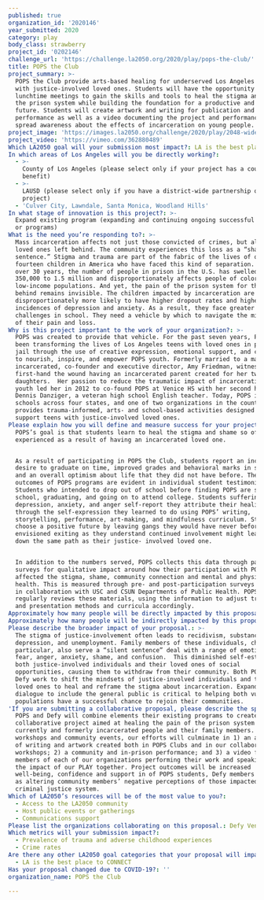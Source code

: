 ```yaml
---
published: true
organization_id: '2020146'
year_submitted: 2020
category: play
body_class: strawberry
project_id: '0202146'
challenge_url: 'https://challenge.la2050.org/2020/play/pops-the-club/'
title: POPS the Club
project_summary: >-
  POPS the Club provide arts-based healing for underserved Los Angeles youth
  with justice-involved loved ones. Students will have the opportunity during
  lunchtime meetings to gain the skills and tools to heal the stigma and pain of
  the prison system while building the foundation for a productive and positive
  future. Students will create artwork and writing for publication and
  performance as well as a video documenting the project and performances to
  spread awareness about the effects of incarceration on young people.
project_image: 'https://images.la2050.org/challenge/2020/play/2048-wide/pops-the-club.jpg'
project_video: 'https://vimeo.com/362880489'
Which LA2050 goal will your submission most impact?: LA is the best place to PLAY
In which areas of Los Angeles will you be directly working?:
  - >-
    County of Los Angeles (please select only if your project has a countywide
    benefit)
  - >-
    LAUSD (please select only if you have a district-wide partnership or
    project)
  - 'Culver City, Lawndale, Santa Monica, Woodland Hills'
In what stage of innovation is this project?: >-
  Expand existing program (expanding and continuing ongoing successful projects
  or programs)
What is the need you’re responding to?: >-
  Mass incarceration affects not just those convicted of crimes, but also their
  loved ones left behind. The community experiences this loss as a “shared
  sentence.” Stigma and trauma are part of the fabric of the lives of one in
  fourteen children in America who have faced this kind of separation. In just
  over 30 years, the number of people in prison in the U.S. has swelled from
  350,000 to 1.5 million and disproportionately affects people of color and
  low-income populations. And yet, the pain of the prison system for those left
  behind remains invisible. The children impacted by incarceration are
  disproportionately more likely to have higher dropout rates and higher
  incidences of depression and anxiety. As a result, they face greater
  challenges in school. They need a vehicle by which to navigate the minefield
  of their pain and loss.
Why is this project important to the work of your organization?: >-
  POPS was created to provide that vehicle. For the past seven years, POPS has
  been transforming the lives of Los Angeles teens with loved ones in prison or
  jail through the use of creative expression, emotional support, and community
  to nourish, inspire, and empower POPS youth. Formerly married to a man who was
  incarcerated, co-founder and executive director, Amy Friedman, witnessed
  first-hand the wound having an incarcerated parent created for her two
  daughters.  Her passion to reduce the traumatic impact of incarceration on
  youth led her in 2012 to co-found POPS at Venice HS with her second husband,
  Dennis Danziger, a veteran high school English teacher. Today, POPS is in 15
  schools across four states, and one of two organizations in the country that
  provides trauma-informed, arts- and school-based activities designed to
  support teens with justice-involved loved ones. 
Please explain how you will define and measure success for your project.: >
  POPS’s goal is that students learn to heal the stigma and shame so often
  experienced as a result of having an incarcerated loved one.  


  As a result of participating in POPS the Club, students report an increased
  desire to graduate on time, improved grades and behavioral marks in school,
  and an overall optimism about life that they did not have before. The best
  outcomes of POPS programs are evident in individual student testimonials.
  Students who intended to drop out of school before finding POPS are staying in
  school, graduating, and going on to attend college. Students suffering deep
  depression, anxiety, and anger self-report they attribute their healing
  through the self-expression they learned to do using POPS’ writing,
  storytelling, performance, art-making, and mindfulness curriculum. Students
  choose a positive future by leaving gangs they would have never before
  envisioned exiting as they understand continued involvement might lead them
  down the same path as their justice- involved loved one.


  In addition to the numbers served, POPS collects this data through participant
  surveys for qualitative impact around how their participation with POPS has
  affected the stigma, shame, community connection and mental and physical
  health. This is measured through pre- and post-participation surveys designed
  in collaboration with USC and CSUN Departments of Public Health. POPS
  regularly reviews these materials, using the information to adjust training
  and presentation methods and curricula accordingly. 
Approximately how many people will be directly impacted by this proposal?: '240'
Approximately how many people will be indirectly impacted by this proposal?: '2100'
Please describe the broader impact of your proposal.: >-
  The stigma of justice-involvement often leads to recidivism, substance abuse,
  depression, and unemployment. Family members of these individuals, children in
  particular, also serve a “silent sentence” deal with a range of emotions –
  fear, anger, anxiety, shame, and confusion.  This diminished self-esteem robs
  both justice-involved individuals and their loved ones of social
  opportunities, causing them to withdraw from their community. Both POPS and
  Defy work to shift the mindsets of justice-involved individuals and their
  loved ones to heal and reframe the stigma about incarceration. Expanding this
  dialogue to include the general public is critical to helping both vulnerable
  populations have a successful chance to rejoin their communities.
'If you are submitting a collaborative proposal, please describe the specific role of partner organizations in the project.': >-
  POPS and Defy will combine elements their existing programs to create a
  collaborative project aimed at healing the pain of the prison system amongst
  currently and formerly incarcerated people and their family members. Through
  workshops and community events, our efforts will culminate in 1) an anthology
  of writing and artwork created both in POPS Clubs and in our collaborative
  workshops; 2) a community and in-prison performance; and 3) a video featuring
  members of each of our organizations performing their work and speaking about
  the impact of our PLAY together. Project outcomes will be increased
  well-being, confidence and support in of POPS students, Defy members as well
  as altering community members’ negative perceptions of those impacted by the
  criminal justice system.
Which of LA2050’s resources will be of the most value to you?:
  - Access to the LA2050 community
  - Host public events or gatherings
  - Communications support
Please list the organizations collaborating on this proposal.: Defy Ventures
Which metrics will your submission impact?:
  - Prevalence of trauma and adverse childhood experiences
  - Crime rates
Are there any other LA2050 goal categories that your proposal will impact?:
  - LA is the best place to CONNECT
Has your proposal changed due to COVID-19?: ''
organization_name: POPS the Club

---
```

